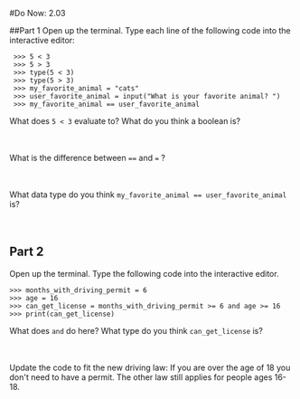 #Do Now: 2.03

##Part 1
Open up the terminal. Type each line of the following code into the interactive editor: 
```
 >>> 5 < 3
 >>> 5 > 3
 >>> type(5 < 3)
 >>> type(5 > 3) 
 >>> my_favorite_animal = "cats"
 >>> user_favorite_animal = input("What is your favorite animal? ") 
 >>> my_favorite_animal == user_favorite_animal
 ```
 What does `5 < 3` evaluate to? What do you think a boolean is? 
<br>
<br>
<br>

What is the difference between `==` and `=` ?
<br>
<br>
<br>

What data type do you think `my_favorite_animal == user_favorite_animal` is? 
<br>
<br>
<br>

## Part 2
Open up the terminal. Type the following code into the interactive editor. 
 ```
 >>> months_with_driving_permit = 6
 >>> age = 16
 >>> can_get_license = months_with_driving_permit >= 6 and age >= 16
 >>> print(can_get_license) 
 
```

What does `and` do here? What type do you think `can_get_license` is? 
<br>
<br>
<br>

Update the code to fit the new driving law: If you are over the age of 18 you don't need to have a permit. The other law still applies for people ages 16-18. 
<br>
<br>
<br>

